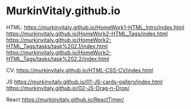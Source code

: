 # MurkinVitaly.github.io
HTML:
https://murkinvitaly.github.io/HomeWork1-HTML_Intro/index.html
https://murkinvitaly.github.io/HomeWork2-HTML_Tags/index.html
https://murkinvitaly.github.io/HomeWork2-HTML_Tags/tasks/task%202.1/index.html
https://murkinvitaly.github.io/HomeWork2-HTML_Tags/tasks/task%202.2/index.html


CV: 
https://murkinvitaly.github.io/HTML-CSS-CV/index.html

JS
https://murkinvitaly.github.io/01-JS-cards-gallery/index.html
https://murkinvitaly.github.io/02-JS-Drag-n-Drop/

React
https://murkinvitaly.github.io/ReactTimer/


